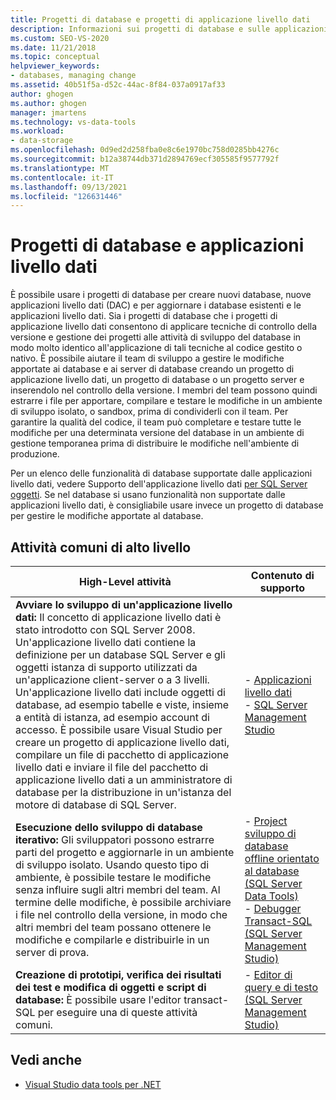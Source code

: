 ```yaml
---
title: Progetti di database e progetti di applicazione livello dati
description: Informazioni sui progetti di database e sulle applicazioni livello dati (DAC). Usare i progetti di database per creare nuovi database, creare nuove dac e aggiornare database e DAC esistenti.
ms.custom: SEO-VS-2020
ms.date: 11/21/2018
ms.topic: conceptual
helpviewer_keywords:
- databases, managing change
ms.assetid: 40b51f5a-d52c-44ac-8f84-037a0917af33
author: ghogen
ms.author: ghogen
manager: jmartens
ms.technology: vs-data-tools
ms.workload:
- data-storage
ms.openlocfilehash: 0d9ed2d258fba0e8c6e1970bc758d0285bb4276c
ms.sourcegitcommit: b12a38744db371d2894769ecf305585f9577792f
ms.translationtype: MT
ms.contentlocale: it-IT
ms.lasthandoff: 09/13/2021
ms.locfileid: "126631446"
---
```

# <a name="database-projects-and-data-tier-applications"></a>Progetti di database e applicazioni livello dati

È possibile usare i progetti di database per creare nuovi database, nuove applicazioni livello dati (DAC) e per aggiornare i database esistenti e le applicazioni livello dati. Sia i progetti di database che i progetti di applicazione livello dati consentono di applicare tecniche di controllo della versione e gestione dei progetti alle attività di sviluppo del database in modo molto identico all'applicazione di tali tecniche al codice gestito o nativo. È possibile aiutare il team di sviluppo a gestire le modifiche apportate ai database e ai server di database creando un progetto di applicazione livello dati, un progetto di database o un progetto server e inserendolo nel controllo della versione. I membri del team possono quindi estrarre i file per apportare, compilare e testare le modifiche in un ambiente di sviluppo isolato, o sandbox, prima di condividerli con il team. Per garantire la qualità del codice, il team può completare e testare tutte le modifiche per una determinata versione del database in un ambiente di gestione temporanea prima di distribuire le modifiche nell'ambiente di produzione.

Per un elenco delle funzionalità di database supportate dalle applicazioni livello dati, vedere Supporto dell'applicazione livello dati [per SQL Server oggetti](/sql/relational-databases/data-tier-applications/dac-support-for-sql-server-objects-and-versions). Se nel database si usano funzionalità non supportate dalle applicazioni livello dati, è consigliabile usare invece un progetto di database per gestire le modifiche apportate al database.

## <a name="common-high-level-tasks"></a>Attività comuni di alto livello

| High-Level attività | Contenuto di supporto |
| - | - |
| **Avviare lo sviluppo di un'applicazione livello dati:** Il concetto di applicazione livello dati è stato introdotto con SQL Server 2008. Un'applicazione livello dati contiene la definizione per un database SQL Server e gli oggetti istanza di supporto utilizzati da un'applicazione client-server o a 3 livelli. Un'applicazione livello dati include oggetti di database, ad esempio tabelle e viste, insieme a entità di istanza, ad esempio account di accesso. È possibile usare Visual Studio per creare un progetto di applicazione livello dati, compilare un file di pacchetto di applicazione livello dati e inviare il file del pacchetto di applicazione livello dati a un amministratore di database per la distribuzione in un'istanza del motore di database di SQL Server. | - [Applicazioni livello dati](/sql/relational-databases/data-tier-applications/data-tier-applications)<br />- [SQL Server Management Studio](/sql/ssms/sql-server-management-studio-ssms) |
| **Esecuzione dello sviluppo di database iterativo:** Gli sviluppatori possono estrarre parti del progetto e aggiornarle in un ambiente di sviluppo isolato. Usando questo tipo di ambiente, è possibile testare le modifiche senza influire sugli altri membri del team. Al termine delle modifiche, è possibile archiviare i file nel controllo della versione, in modo che altri membri del team possano ottenere le modifiche e compilarle e distribuirle in un server di prova. | - [Project sviluppo di database offline orientato al database (SQL Server Data Tools)](/sql/ssdt/project-oriented-offline-database-development)<br />- [Debugger Transact-SQL (SQL Server Management Studio)](/sql/ssms/scripting/transact-sql-debugger) |
| **Creazione di prototipi, verifica dei risultati dei test e modifica di oggetti e script di database:** È possibile usare l'editor transact-SQL per eseguire una di queste attività comuni. | - [Editor di query e di testo (SQL Server Management Studio)](/sql/ssms/scripting/query-and-text-editors-sql-server-management-studio) |

## <a name="see-also"></a>Vedi anche

- [Visual Studio data tools per .NET](../data-tools/visual-studio-data-tools-for-dotnet.md)
